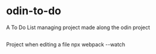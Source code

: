 # odin-to-do

A To Do List managing project made along the odin project

##
Project when editing a file
npx webpack --watch